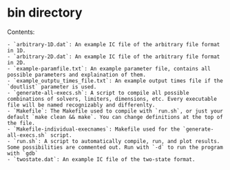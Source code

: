 bin directory
====================================


Contents:

    - `arbitrary-1D.dat`: An example IC file of the arbitrary file format in 1D.
    - `arbitrary-2D.dat`: An example IC file of the arbitrary file format in 2D.
    - `example-paramfile.txt`: An example parameter file, contains all possible parameters and explaination of them.
    - `example_outptu_times_file.txt`: An example output times file if the `doutlist` parameter is used.
    - `generate-all-execs.sh`: A script to compile all possible combinations of solvers, limiters, dimensions, etc. Every executable file will be named recognizably and differenlty.
    - `Makefile`: The Makefile used to compile with `run.sh`, or just your default `make clean && make`. You can change definitions at the top of the file.
    - `Makefile-individual-execnames`: Makefile used for the `generate-all-execs.sh` script.
    - `run.sh`: A script to automatically compile, run, and plot results. Some possibilities are commented out. Run with `-d` to run the program with `gdb`
    - `twostate.dat`: An example IC file of the two-state format.
